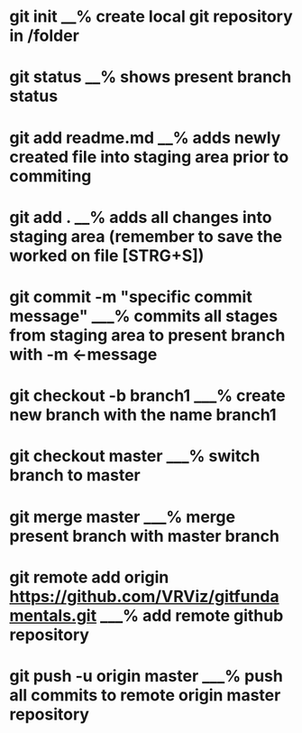 # git init   __% create local git repository in /folder
# git status __% shows present branch status
# git add readme.md  __% adds newly created file into staging area prior to commiting
# git add .   __% adds all changes into staging area  (remember to save the worked on file [STRG+S])
# git commit -m "specific commit message"   ___% commits all stages from staging area to present branch with -m <-message
# git checkout -b branch1   ___% create new branch with the name branch1
# git checkout master   ___% switch branch to master
# git merge master   ___% merge present branch with master branch
# git remote add origin https://github.com/VRViz/gitfundamentals.git   ___% add remote github repository
# git push -u origin master   ___% push all commits to remote origin master repository